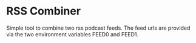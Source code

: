 # RSS Combiner

Simple tool to combine two rss podcast feeds. The feed urls are provided via the two environment variables FEED0 and FEED1.